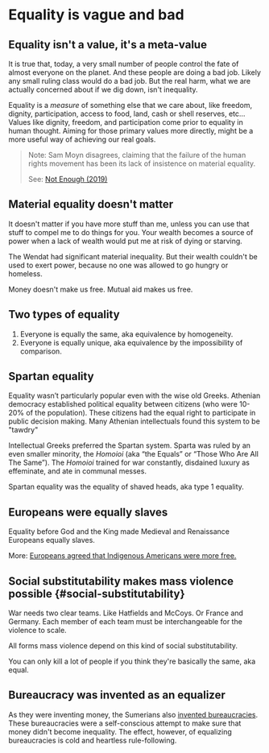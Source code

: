 # Equality is vague and bad

## Equality isn't a value, it's a meta-value

It is true that, today, a very small number of people control the fate of almost everyone on the planet.
And these people are doing a bad job.
Likely any small ruling class would do a bad job.
But the real harm, what we are actually concerned about if we dig down, isn't inequality.

Equality is a *measure* of something else that we care about, like freedom, dignity, participation, access to food, land, cash or shell reserves, etc…
Values like dignity, freedom, and participation come prior to equality in human thought.
Aiming for those primary values more directly, might be a more useful way of achieving our real goals.

> Note: Sam Moyn disagrees, claiming that the failure of the human rights movement has been its lack of insistence on material equality.
>
> See: [Not Enough (2019)](https://www.hup.harvard.edu/catalog.php?isbn=9780674241398)

## Material equality doesn't matter

It doesn't matter if you have more stuff than me, unless you can use that stuff to compel me to do things for you.
Your wealth becomes a source of power when a lack of wealth would put me at risk of dying or starving.

The Wendat had significant material inequality.
But their wealth couldn't be used to exert power,
because no one was allowed to go hungry or homeless.

Money doesn't make us free.
Mutual aid makes us free.

## Two types of equality

1. Everyone is equally the same, aka equivalence by homogeneity.
2. Everyone is equally unique, aka equivalence by the impossibility of comparison.

## Spartan equality

Equality wasn’t particularly popular even with the wise old Greeks.
Athenian democracy established political equality between citizens (who were 10-20% of the population).
These citizens had the equal right to participate in public decision making.
Many Athenian intellectuals found this system to be "tawdry"

Intellectual Greeks preferred the Spartan system.
Sparta was ruled by an even smaller minority, the *Homoioi* (aka “the Equals” or “Those Who Are All The Same”).
The *Homoioi* trained for war constantly, disdained luxury as effeminate, and ate in communal messes.

Spartan equality was the equality of shaved heads, aka type 1 equality.

## Europeans were equally slaves

Equality before God and the King made Medieval and Renaissance Europeans equally slaves.

More: [Europeans agreed that Indigenous Americans were more free.](indigenous-critique.md#more-free)

## Social substitutability makes mass violence possible {#social-substitutability}

War needs two clear teams.
Like Hatfields and McCoys.
Or France and Germany.
Each member of each team must be interchangeable for the violence to scale.

All forms mass violence depend on this kind of social substitutability.

You can only kill a lot of people if you think they're basically the same, aka equal.

## Bureaucracy was invented as an equalizer

As they were inventing money, the Sumerians also [invented bureaucracies](bureaucracy.md).
These bureaucracies were a self-conscious attempt to make sure that money didn't become inequality.
The effect, however, of equalizing bureaucracies is cold and heartless rule-following.

